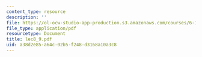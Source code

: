 ```yaml
---
content_type: resource
description: ''
file: https://ol-ocw-studio-app-production.s3.amazonaws.com/courses/6-111-introductory-digital-systems-laboratory-spring-2006/a38d2e85a64c02b5f248d3168a10a3c8_lec8_9.pdf
file_type: application/pdf
resourcetype: Document
title: lec8_9.pdf
uid: a38d2e85-a64c-02b5-f248-d3168a10a3c8
---
```

